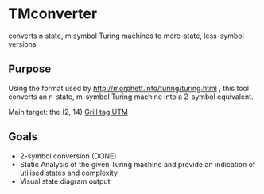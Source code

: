 # TMconverter
converts n state, m symbol Turing machines to more-state, less-symbol versions


## Purpose
Using the format used by http://morphett.info/turing/turing.html , this tool converts an n-state, m-symbol Turing machine
into a 2-symbol equivalent.

Main target: the (2, 14) [Grill tag UTM](https://esolangs.org/wiki/Grill_Tag#Turing_machine_implementation)

## Goals

* 2-symbol conversion (DONE)
* Static Analysis of the given Turing machine and provide an indication of utilised states and complexity
* Visual state diagram output
